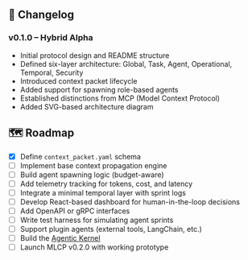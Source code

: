 ## 📝 Changelog

### v0.1.0 – Hybrid Alpha
- Initial protocol design and README structure
- Defined six-layer architecture: Global, Task, Agent, Operational, Temporal, Security
- Introduced context packet lifecycle
- Added support for spawning role-based agents
- Established distinctions from MCP (Model Context Protocol)
- Added SVG-based architecture diagram

## 🗺️ Roadmap

- [x] Define `context_packet.yaml` schema
- [ ] Implement base context propagation engine
- [ ] Build agent spawning logic (budget-aware)
- [ ] Add telemetry tracking for tokens, cost, and latency
- [ ] Integrate a minimal temporal layer with sprint logs
- [ ] Develop React-based dashboard for human-in-the-loop decisions
- [ ] Add OpenAPI or gRPC interfaces
- [ ] Write test harness for simulating agent sprints
- [ ] Support plugin agents (external tools, LangChain, etc.)
- [ ] Build the [Agentic Kernel](./docs/agentic_kernel.md)
- [ ] Launch MLCP v0.2.0 with working prototype
